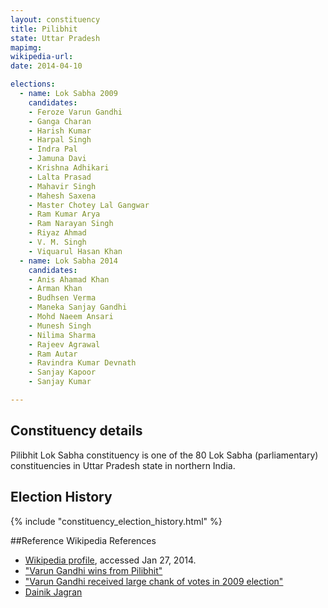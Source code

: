 ```yaml
---
layout: constituency
title: Pilibhit
state: Uttar Pradesh
mapimg: 
wikipedia-url: 
date: 2014-04-10

elections: 
  - name: Lok Sabha 2009
    candidates: 
    - Feroze Varun Gandhi 
    - Ganga Charan 
    - Harish Kumar 
    - Harpal Singh 
    - Indra Pal 
    - Jamuna Davi 
    - Krishna Adhikari 
    - Lalta Prasad 
    - Mahavir Singh 
    - Mahesh Saxena 
    - Master Chotey Lal Gangwar 
    - Ram Kumar Arya 
    - Ram Narayan Singh 
    - Riyaz Ahmad 
    - V. M. Singh 
    - Viquarul Hasan Khan  
  - name: Lok Sabha 2014
    candidates: 
    - Anis Ahamad Khan 
    - Arman Khan 
    - Budhsen Verma 
    - Maneka Sanjay Gandhi 
    - Mohd Naeem Ansari 
    - Munesh Singh 
    - Nilima Sharma 
    - Rajeev Agrawal 
    - Ram Autar 
    - Ravindra Kumar Devnath 
    - Sanjay Kapoor 
    - Sanjay Kumar  

---
```


## Constituency details
Pilibhit Lok Sabha constituency is one of the 80 Lok Sabha (parliamentary) constituencies in Uttar Pradesh state in northern India.




## Election History
{% include "constituency_election_history.html" %}

##Reference
Wikipedia References
- [Wikipedia profile]({{page.profile.wikipedia}}), accessed Jan 27, 2014.
- ["Varun Gandhi wins from Pilibhit"][wiki1]
- ["Varun Gandhi received large chank of votes in 2009 election"][wiki2]
- [Dainik Jagran][wiki3]

[wiki1]: http://www.indianexpress.com/news/Varun-rant--Modi-fail-to-jack-up-BJP-fortunes/461019
[wiki2]: http://in.jagran.yahoo.com/news/local/uttarpradesh/4_1_5473985.html
[wiki3]: /wiki/Dainik_Jagran
